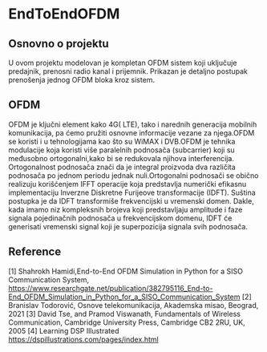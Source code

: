 # EndToEndOFDM

## Osnovno o projektu
U ovom projektu modelovan je kompletan OFDM sistem koji uključuje predajnik, prenosni
radio kanal i prijemnik. Prikazan je detaljno postupak prenošenja jednog OFDM bloka
kroz sistem.

## OFDM
OFDM je ključni element kako 4G( LTE), tako i narednih generacija mobilnih komunikacija, 
pa ćemo  pružiti osnovne informacije vezane za njega.OFDM se koristi i u tehnologijama 
kao što su WiMAX i DVB.OFDM je tehnika modulacije koja koristi više paralelnih podnosača 
(subcarrier) koji su međusobno ortogonalni,kako bi se redukovala njihova interferencija.
Ortogonalnost podnosača znači da je integral proizvoda dva različita podnosača po jednom 
periodu jednak nuli.Ortogonalni podnosači se obično realizuju korišćenjem  IFFT 
operacije koja predstavlja numerički efikasnu implementaciju Inverzne Diskretne Furijeove 
transformacije (IDFT). Suština postupka je da IDFT transformiše frekvencijski u vremenski
domen. Dakle, kada imamo niz kompleksnih brojeva koji predstavljaju amplitude i faze signala 
pojedinačnih podnosača u frekvencijskom domenu, IDFT će generisati vremenski signal koji je 
superpozicija signala svih podnosača.

## Reference
[1] Shahrokh Hamidi,End-to-End OFDM Simulation in Python for a SISO Communication System,
https://www.researchgate.net/publication/382795116_End-to-End_OFDM_Simulation_in_Python_for_a_SISO_Communication_System
[2] Branislav Todorović, Osnove telekomunikacija, Akademska misao, Beograd, 2021
[3] David Tse, and Pramod Viswanath, Fundamentals of Wireless Communication, Cambridge 
        University Press, Cambridge CB2 2RU, UK, 2005
[4] Learning DSP Illustrated https://dspillustrations.com/pages/index.html
